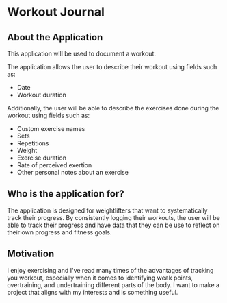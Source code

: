 # Workout Journal

## About the Application

This application will be used to document a workout.

The application allows the user to describe their workout using fields such as:
 - Date
 - Workout duration
 
 Additionally, the user will be able to describe the exercises done during the workout using fields such as:
 - Custom exercise names
 - Sets 
 - Repetitions 
 - Weight
 - Exercise duration
 - Rate of perceived exertion
 - Other personal notes about an exercise
 
## Who is the application for?

The application is designed for weightlifters that want to systematically track their progress. By consistently logging their workouts, the user will be able to track their progress and have data that they can be use to reflect on their own progress and fitness goals.


## Motivation

I enjoy exercising and I've read many times of the advantages of tracking you workout, especially when it comes to identifying weak points, overtraining, and undertraining different parts of the body. I want to make a project that aligns with my interests and is something useful.

